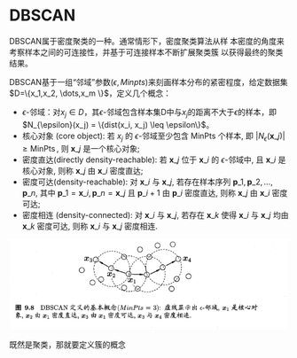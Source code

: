 # DBSCAN


DBSCAN属于密度聚类的一种。通常情形下，密度聚类算法从样
本密度的角度来考察样本之间的可连接性，并基于可连接样本不断扩展聚类簇
以获得最终的聚类结果。

DBSCAN基于一组“邻域”参数$(\epsilon, Minpts)$来刻画样本分布的紧密程度，给定数据集$D=\\{x_1,x_2, \dots,x_m \\\}$，定义几个概念：

- $\epsilon$-邻域：对$x_j\in D$，其$\epsilon$-邻域包含样本集D中与$x_j$的距离不大于$\epsilon$的样本，即$N_{\epsilon}(x_j) = \\{dist(x_i, x_j) \leq \epsilon\\\}$。
- 核心对象 (core object): 若 $x_j$ 的 $\epsilon$-邻域至少包含 MinPts 个样本, 即 $\left|N_\epsilon\left(\boldsymbol{x}\_j\right)\right| \geqslant \operatorname{MinPts}$, 则 $\boldsymbol{x}\_j$ 是一个核心对象;
- 密度直达(directly density-reachable): 若 $\boldsymbol{x}\_j$ 位于 $\boldsymbol{x}\_i$ 的 $\epsilon$-邻域中, 且 $\boldsymbol{x}\_i$ 是 核心对象, 则称 $\boldsymbol{x}\_j$ 由 $\boldsymbol{x}\_i$ 密度直达;
- 密度可达(density-reachable): 对 $\boldsymbol{x}\_i$ 与 $\boldsymbol{x}\_j$, 若存在样本序列 $\boldsymbol{p}\_1, \boldsymbol{p}\_2, \ldots, \boldsymbol{p}\_n$, 其中 $\boldsymbol{p}\_1=\boldsymbol{x}\_i, \boldsymbol{p}\_n=\boldsymbol{x}\_j$ 且 $\boldsymbol{p}\_{i+1}$ 由 $\boldsymbol{p}\_i$ 密度直达, 则称 $\boldsymbol{x}\_j$ 由 $\boldsymbol{x}\_i$ 密度可达;
- 密度相连 (density-connected): 对 $\boldsymbol{x}\_i$ 与 $\boldsymbol{x}\_j$, 若存在 $\boldsymbol{x}\_k$ 使得 $\boldsymbol{x}\_i$ 与 $\boldsymbol{x}\_j$ 均由 $\boldsymbol{x}\_k$ 密度可达, 则称 $\boldsymbol{x}\_i$ 与 $\boldsymbol{x}\_j$ 密度相连.

![](image/Pasted%20image%2020221108220448.png)

既然是聚类，那就要定义簇的概念


